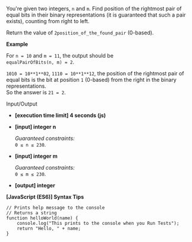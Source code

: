 You're given two integers, `n` and `m`. Find position of the rightmost pair of equal bits
in their binary representations (it is guaranteed that such a pair exists), counting from
right to left.

Return the value of `2position_of_the_found_pair` (0-based).

**Example**

For `n = 10` and `m = 11`, the output should be  
`equalPairOfBits(n, m) = 2`.

`1010 = 10**1**02`, `1110 = 10**1**12`, the position of the rightmost pair of equal bits
is the bit at position `1` (0-based) from the right in the binary representations.  
So the answer is `21 = 2`.

Input/Output

- **\[execution time limit\] 4 seconds (js)**

- **\[input\] integer n**

  _Guaranteed constraints:_  
  `0 ≤ n ≤ 230`.

- **\[input\] integer m**

  _Guaranteed constraints:_  
  `0 ≤ m ≤ 230`.

- **\[output\] integer**

**\[JavaScript (ES6)\] Syntax Tips**

    // Prints help message to the console
    // Returns a string
    function helloWorld(name) {
        console.log("This prints to the console when you Run Tests");
        return "Hello, " + name;
    }
